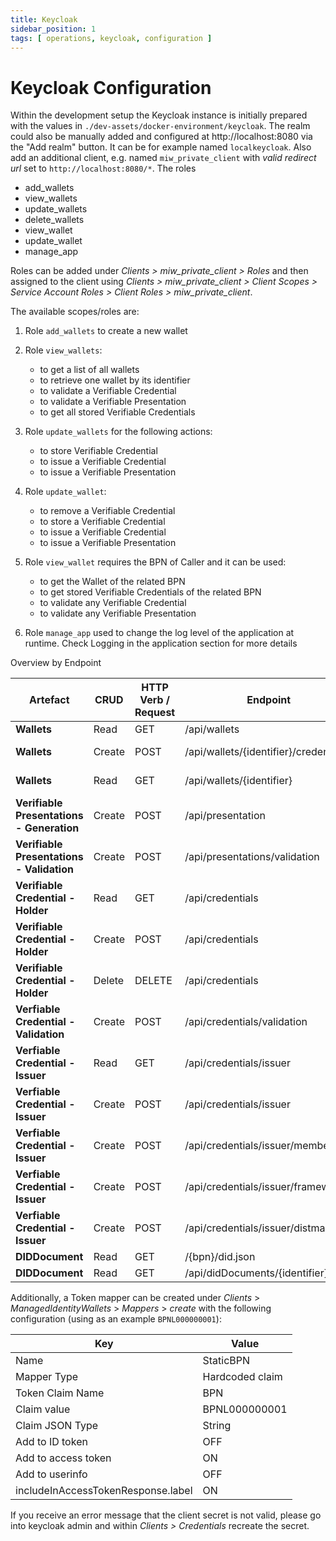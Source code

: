 ```yaml
---
title: Keycloak
sidebar_position: 1
tags: [ operations, keycloak, configuration ]
---
```


# Keycloak Configuration

Within the development setup the Keycloak instance is initially prepared with the
values in `./dev-assets/docker-environment/keycloak`. The realm could also be
manually added and configured at http://localhost:8080 via the "Add realm"
button. It can be for example named `localkeycloak`. Also add an additional client,
e.g. named `miw_private_client` with *valid redirect url* set to
`http://localhost:8080/*`. The roles

* add_wallets
* view_wallets
* update_wallets
* delete_wallets
* view_wallet
* update_wallet
* manage_app

Roles can be added under *Clients > miw_private_client > Roles* and then
assigned to the client using *Clients > miw_private_client > Client Scopes*
*> Service Account Roles > Client Roles > miw_private_client*.

The available scopes/roles are:

1. Role `add_wallets` to create a new wallet
2. Role `view_wallets`:

    * to get a list of all wallets
    * to retrieve one wallet by its identifier
    * to validate a Verifiable Credential
    * to validate a Verifiable Presentation
    * to get all stored Verifiable Credentials
3. Role `update_wallets` for the following actions:

    * to store Verifiable Credential
    * to issue a Verifiable Credential
    * to issue a Verifiable Presentation
4. Role `update_wallet`:

    * to remove a Verifiable Credential
    * to store a Verifiable Credential
    * to issue a Verifiable Credential
    * to issue a Verifiable Presentation
5. Role `view_wallet` requires the BPN of Caller and it can be used:

    * to get the Wallet of the related BPN
    * to get stored Verifiable Credentials of the related BPN
    * to validate any Verifiable Credential
    * to validate any Verifiable Presentation
6. Role `manage_app` used to change the log level of the application at runtime. Check Logging in the application section for more
   details

Overview by Endpoint

| Artefact                                  | CRUD   | HTTP Verb / Request | Endpoint                               | Roles                                        | Constraints |
|-------------------------------------------|--------|---------------------|----------------------------------------|----------------------------------------------|-------------|
| **Wallets**                               | Read   | GET                 | /api/wallets                           | **view_wallets**                             |             |
| **Wallets**                               | Create | POST                | /api/wallets/\{identifier}/credentials | **update_wallets** <br />OR**update_wallet** |             |
| **Wallets**                               | Read   | GET                 | /api/wallets/\{identifier}             | **view_wallets** OR<br />**view_wallet**     |             |
| **Verifiable Presentations - Generation** | Create | POST                | /api/presentation                      | **update_wallets** OR<br />**update_wallet** |             |
| **Verifiable Presentations - Validation** | Create | POST                | /api/presentations/validation          | **view_wallets** OR<br />**view_wallet**     |             |
| **Verifiable Credential - Holder**        | Read   | GET                 | /api/credentials                       | **view_wallets** OR<br />**view_wallet**     |             |
| **Verifiable Credential - Holder**        | Create | POST                | /api/credentials                       | **update_wallet** OR<br />**update_wallet**  |             |
| **Verifiable Credential - Holder**        | Delete | DELETE              | /api/credentials                       | **update_wallet**                            |             |
| **Verfiable Credential - Validation**     | Create | POST                | /api/credentials/validation            | **view_wallets** OR<br />**view_wallet**     |             |
| **Verfiable Credential - Issuer**         | Read   | GET                 | /api/credentials/issuer                | **view_wallets**                             |             |
| **Verfiable Credential - Issuer**         | Create | POST                | /api/credentials/issuer                | **update_wallets**                           |             |
| **Verfiable Credential - Issuer**         | Create | POST                | /api/credentials/issuer/membership     | **update_wallets**                           |             |
| **Verfiable Credential - Issuer**         | Create | POST                | /api/credentials/issuer/framework      | **update_wallets**                           |             |
| **Verfiable Credential - Issuer**         | Create | POST                | /api/credentials/issuer/distmantler    | **update_wallets**                           |             |
| **DIDDocument**                           | Read   | GET                 | /\{bpn}/did.json                       | N/A                                          |             |
| **DIDDocument**                           | Read   | GET                 | /api/didDocuments/\{identifier}        | N/A                                          |             |



Additionally, a Token mapper can be created under *Clients* &gt;
*ManagedIdentityWallets* &gt; *Mappers* &gt; *create* with the following
configuration (using as an example `BPNL000000001`):

| Key                                | Value           |
|------------------------------------|-----------------|
| Name                               | StaticBPN       |
| Mapper Type                        | Hardcoded claim |
| Token Claim Name                   | BPN             |
| Claim value                        | BPNL000000001   |
| Claim JSON Type                    | String          |
| Add to ID token                    | OFF             |
| Add to access token                | ON              |
| Add to userinfo                    | OFF             |
| includeInAccessTokenResponse.label | ON              |

If you receive an error message that the client secret is not valid, please go into
keycloak admin and within *Clients > Credentials* recreate the secret.
